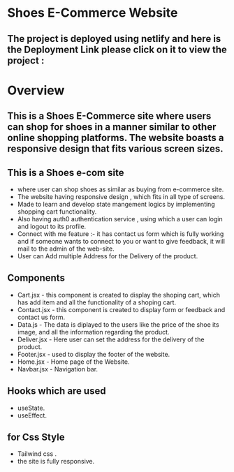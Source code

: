 <h1>Shoes E-Commerce Website</h1>

<h2>The project is deployed using netlify and here is the  Deployment Link please click on it to view the project :</h2>
<a href="https://eom-shop.netlify.app/"target="_blank"></a>

<h1>Overview</h1>
<h2>This is a Shoes E-Commerce site where users can shop for shoes in a manner similar to other online shopping platforms. The website boasts a responsive design that fits various screen sizes.</h2>

<h2>This is a Shoes e-com site </h2>
<ul>
<li>where user can shop shoes as similar as buying from e-commerce site.</li>
<li>The website having responsive design , which fits in all type of screens.</li>
<li>Made to learn and develop state mangement logics by implementing shopping cart functionality.</li>
<li>Also having auth0 authentication service , using which a user can login and logout to its profile.</li>
<li>Connect with me feature :- it has contact us form which is fully working and if someone wants to connect to you or want to give feedback, it will mail to the admin of the web-site.</li>
<li>User can Add multiple Address for the Delivery of the product.</li>
</ul>

 <h2>Components </h2>
 <ul>
<li>Cart.jsx - this component is created to display the shoping cart, which has add item and all the functionality of a shoping cart.</li>
<li>Contact.jsx - this component is created to display form or feedback and contact us form.</li>
<li>Data.js - The data is diplayed to the users like the price of the shoe its image, and all the information regarding the product.</li>
<li>Deliver.jsx - Here user can set the address for the delivery of the product.</li>
<li>Footer.jsx - used to display the footer of the website.</li>
<li>Home.jsx - Home page of the Website.</li>
<li>Navbar.jsx - Navigation bar.</li>

</ul>

<h2>Hooks which are used</h2>
<ul>
<li>useState.</li>
<li>useEffect.</li>
</ul>

<h2>for Css Style</h2>
<ul>
<li>Tailwind css .</li>
<li>the site is fully responsive.</li>
</ul>
